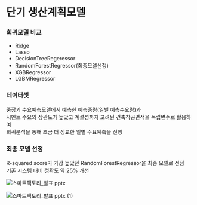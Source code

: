 # 단기 생산계획모델  
  
### 회귀모델 비교  
  
- Ridge
- Lasso
- DecisionTreeRegeressor
- RandomForestRegressor(최종모델선정)
- XGBRegressor
- LGBMRegressor

### 데이터셋  
  
중장기 수요예측모델에서 예측한 예측중량(일별 예측수요량)과  
시멘트 수요와 상관도가 높았고 계절성까지 고려된 건축착공면적을 독립변수로 활용하여  
회귀분석을 통해 조금 더 정교한 일별 수요예측을 진행  
  
### 최종 모델 선정
  
R-squared score가 가장 높았던 RandomForestRegressor을 최종 모델로 선정  
기존 시스템 대비 정확도 약 25% 개선
  
  
![스마트팩토리_발표 pptx](https://user-images.githubusercontent.com/86215668/146765618-901176bb-0d3f-4dba-901e-f68517a06ca4.jpg)
  
![스마트팩토리_발표 pptx (1)](https://user-images.githubusercontent.com/86215668/146765634-ca47e2be-fae8-486c-a6cc-ea453e585cc7.jpg)
